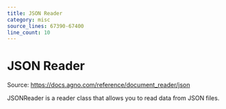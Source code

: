 ```yaml
---
title: JSON Reader
category: misc
source_lines: 67390-67400
line_count: 10
---
```


# JSON Reader
Source: https://docs.agno.com/reference/document_reader/json



JSONReader is a reader class that allows you to read data from JSON files.

<Snippet file="json-reader-reference.mdx" />


